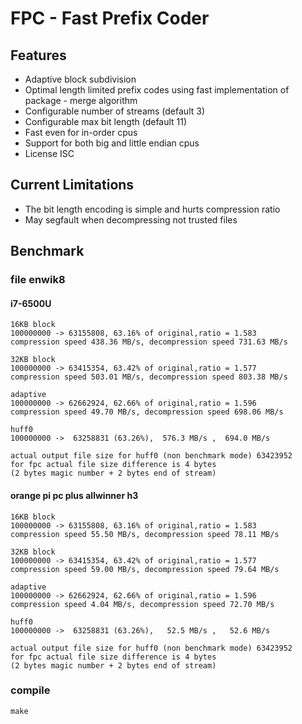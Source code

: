 # FPC - Fast Prefix Coder

## Features
 * Adaptive block subdivision
 * Optimal length limited prefix codes 
 using fast implementation of package - merge algorithm
 * Configurable number of streams (default 3)
 * Configurable max bit length (default 11)
 * Fast even for in-order cpus
 * Support for both big and little endian cpus
 * License ISC
## Current Limitations
 * The bit length encoding is simple and hurts compression ratio
 * May segfault when decompressing not trusted files
## Benchmark
### file enwik8
#### i7-6500U
```
16KB block
100000000 -> 63155808, 63.16% of original,ratio = 1.583
compression speed 438.36 MB/s, decompression speed 731.63 MB/s

32KB block
100000000 -> 63415354, 63.42% of original,ratio = 1.577
compression speed 503.01 MB/s, decompression speed 803.38 MB/s
  
adaptive
100000000 -> 62662924, 62.66% of original,ratio = 1.596
compression speed 49.70 MB/s, decompression speed 698.06 MB/s
  
huff0
100000000 ->  63258831 (63.26%),  576.3 MB/s ,  694.0 MB/s 

actual output file size for huff0 (non benchmark mode) 63423952
for fpc actual file size difference is 4 bytes
(2 bytes magic number + 2 bytes end of stream)
```
#### orange pi pc plus allwinner h3
```
16KB block
100000000 -> 63155808, 63.16% of original,ratio = 1.583
compression speed 55.50 MB/s, decompression speed 78.11 MB/s

32KB block
100000000 -> 63415354, 63.42% of original,ratio = 1.577
compression speed 59.00 MB/s, decompression speed 79.64 MB/s

adaptive
100000000 -> 62662924, 62.66% of original,ratio = 1.596
compression speed 4.04 MB/s, decompression speed 72.70 MB/s

huff0
100000000 ->  63258831 (63.26%),   52.5 MB/s ,   52.6 MB/s

actual output file size for huff0 (non benchmark mode) 63423952
for fpc actual file size difference is 4 bytes
(2 bytes magic number + 2 bytes end of stream)
```
### compile
```
make
```
